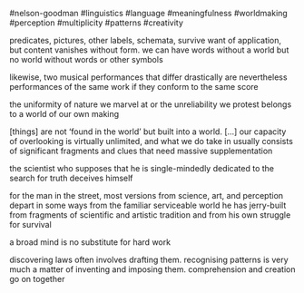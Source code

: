 #nelson-goodman 
#linguistics #language #meaningfulness  #worldmaking #perception #multiplicity #patterns #creativity 

predicates, pictures, other labels, schemata, survive want of application, but content vanishes without form. we can have words without a world but no world without words or other symbols 

likewise, two musical performances that differ drastically are nevertheless performances of the same work if they conform to the same score

the uniformity of nature we marvel at or the unreliability we protest belongs to a world of our own making

\[things\] are not ‘found in the world’ but built into a world. \[…\] our capacity of overlooking is virtually unlimited, and what we do take in usually consists of significant fragments and clues that need massive supplementation

the scientist who supposes that he is single-mindedly dedicated to the search for truth deceives himself

for the man in the street, most versions from science, art, and perception depart in some ways from the familiar serviceable world he has jerry-built from fragments of scientific and artistic tradition and from his own struggle for survival

a broad mind is no substitute for hard work 

discovering laws often involves drafting them. recognising patterns is very much a matter of inventing and imposing them. comprehension and creation go on together
